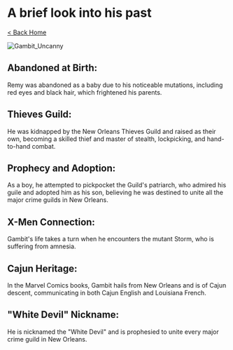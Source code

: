 # A  brief look into his past

[< Back Home](/)

![Gambit_Uncanny](/images/GAMBIT_Uncanny.png)

## Abandoned at Birth:
Remy was abandoned as a baby due to his noticeable mutations, including red eyes and black hair, which frightened his parents. 
## Thieves Guild:
He was kidnapped by the New Orleans Thieves Guild and raised as their own, becoming a skilled thief and master of stealth, lockpicking, and hand-to-hand combat. 
## Prophecy and Adoption:
As a boy, he attempted to pickpocket the Guild's patriarch, who admired his guile and adopted him as his son, believing he was destined to unite all the major crime guilds in New Orleans. 
## X-Men Connection:
Gambit's life takes a turn when he encounters the mutant Storm, who is suffering from amnesia. 
## Cajun Heritage:
In the Marvel Comics books, Gambit hails from New Orleans and is of Cajun descent, communicating in both Cajun English and Louisiana French. 
## "White Devil" Nickname:
He is nicknamed the "White Devil" and is prophesied to unite every major crime guild in New Orleans. 

